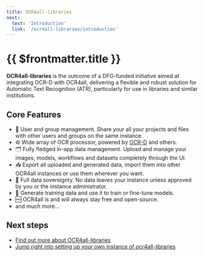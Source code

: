 ```yaml
---
title: OCR4all-libraries
next:
  text: 'Introduction'
  link: '/ocr4all-libraries/introduction'
---
```

# {{ $frontmatter.title }}

**OCR4all-libraries** is the outcome of a DFG-funded initiative aimed at integrating OCR-D with OCR4all, delivering a flexible and robust solution for Automatic Text Recognition (ATR), particularly for use in libraries and similar institutions.
## Core Features
- 👥 User and group management. Share your all your projects and files with other users and groups on the same instance.
- ⚙️ Wide array of OCR processor, powered by [OCR-D](https://ocr-d.de/) and others.
- 🗂️ Fully fledged in-app data management. Upload and manage your images, models, workflows and datasets completely through the UI. 
- 📥 Export all uploaded and generated data, import them into other OCR4all instances or use them wherever you want.
- 👑 Full data sovereignty. No data leaves your instance unless approved by you or the instance administrator. 
- 💪 Generate training data and use it to train or fine-tune models.
- 🆓 OCR4all is and will always stay free and open-source.
- and much more...

## Next steps
- [Find out more about OCR4all-libraries](/ocr4all-libraries/introduction)
- [Jump right into setting up your own instance of ocr4all-libraries](/ocr4all-libraries/setup)
